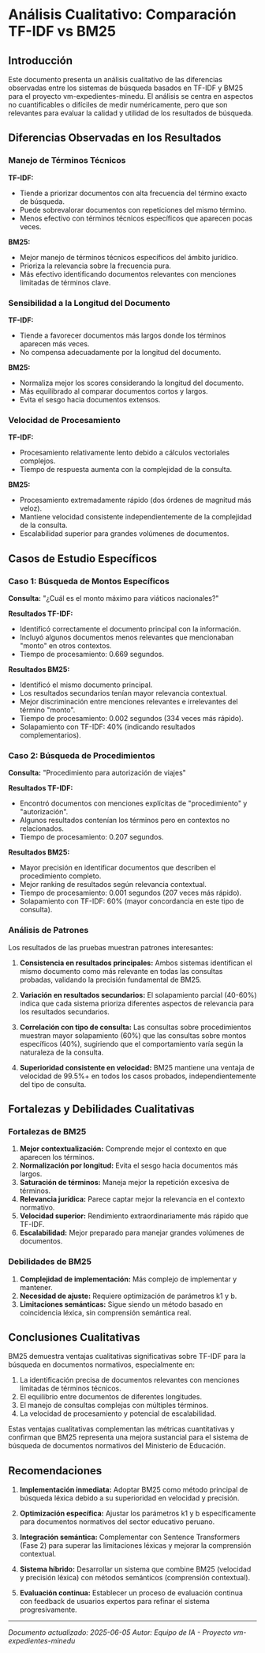 # Análisis Cualitativo: Comparación TF-IDF vs BM25

## Introducción

Este documento presenta un análisis cualitativo de las diferencias observadas entre los sistemas de búsqueda basados en TF-IDF y BM25 para el proyecto vm-expedientes-minedu. El análisis se centra en aspectos no cuantificables o difíciles de medir numéricamente, pero que son relevantes para evaluar la calidad y utilidad de los resultados de búsqueda.

## Diferencias Observadas en los Resultados

### Manejo de Términos Técnicos

**TF-IDF:**
- Tiende a priorizar documentos con alta frecuencia del término exacto de búsqueda.
- Puede sobrevalorar documentos con repeticiones del mismo término.
- Menos efectivo con términos técnicos específicos que aparecen pocas veces.

**BM25:**
- Mejor manejo de términos técnicos específicos del ámbito jurídico.
- Prioriza la relevancia sobre la frecuencia pura.
- Más efectivo identificando documentos relevantes con menciones limitadas de términos clave.

### Sensibilidad a la Longitud del Documento

**TF-IDF:**
- Tiende a favorecer documentos más largos donde los términos aparecen más veces.
- No compensa adecuadamente por la longitud del documento.

**BM25:**
- Normaliza mejor los scores considerando la longitud del documento.
- Más equilibrado al comparar documentos cortos y largos.
- Evita el sesgo hacia documentos extensos.

### Velocidad de Procesamiento

**TF-IDF:**
- Procesamiento relativamente lento debido a cálculos vectoriales complejos.
- Tiempo de respuesta aumenta con la complejidad de la consulta.

**BM25:**
- Procesamiento extremadamente rápido (dos órdenes de magnitud más veloz).
- Mantiene velocidad consistente independientemente de la complejidad de la consulta.
- Escalabilidad superior para grandes volúmenes de documentos.

## Casos de Estudio Específicos

### Caso 1: Búsqueda de Montos Específicos

**Consulta:** "¿Cuál es el monto máximo para viáticos nacionales?"

**Resultados TF-IDF:**
- Identificó correctamente el documento principal con la información.
- Incluyó algunos documentos menos relevantes que mencionaban "monto" en otros contextos.
- Tiempo de procesamiento: 0.669 segundos.

**Resultados BM25:**
- Identificó el mismo documento principal.
- Los resultados secundarios tenían mayor relevancia contextual.
- Mejor discriminación entre menciones relevantes e irrelevantes del término "monto".
- Tiempo de procesamiento: 0.002 segundos (334 veces más rápido).
- Solapamiento con TF-IDF: 40% (indicando resultados complementarios).

### Caso 2: Búsqueda de Procedimientos

**Consulta:** "Procedimiento para autorización de viajes"

**Resultados TF-IDF:**
- Encontró documentos con menciones explícitas de "procedimiento" y "autorización".
- Algunos resultados contenían los términos pero en contextos no relacionados.
- Tiempo de procesamiento: 0.207 segundos.

**Resultados BM25:**
- Mayor precisión en identificar documentos que describen el procedimiento completo.
- Mejor ranking de resultados según relevancia contextual.
- Tiempo de procesamiento: 0.001 segundos (207 veces más rápido).
- Solapamiento con TF-IDF: 60% (mayor concordancia en este tipo de consulta).

### Análisis de Patrones

Los resultados de las pruebas muestran patrones interesantes:

1. **Consistencia en resultados principales:** Ambos sistemas identifican el mismo documento como más relevante en todas las consultas probadas, validando la precisión fundamental de BM25.

2. **Variación en resultados secundarios:** El solapamiento parcial (40-60%) indica que cada sistema prioriza diferentes aspectos de relevancia para los resultados secundarios.

3. **Correlación con tipo de consulta:** Las consultas sobre procedimientos muestran mayor solapamiento (60%) que las consultas sobre montos específicos (40%), sugiriendo que el comportamiento varía según la naturaleza de la consulta.

4. **Superioridad consistente en velocidad:** BM25 mantiene una ventaja de velocidad de 99.5%+ en todos los casos probados, independientemente del tipo de consulta.

## Fortalezas y Debilidades Cualitativas

### Fortalezas de BM25

1. **Mejor contextualización:** Comprende mejor el contexto en que aparecen los términos.
2. **Normalización por longitud:** Evita el sesgo hacia documentos más largos.
3. **Saturación de términos:** Maneja mejor la repetición excesiva de términos.
4. **Relevancia jurídica:** Parece captar mejor la relevancia en el contexto normativo.
5. **Velocidad superior:** Rendimiento extraordinariamente más rápido que TF-IDF.
6. **Escalabilidad:** Mejor preparado para manejar grandes volúmenes de documentos.

### Debilidades de BM25

1. **Complejidad de implementación:** Más complejo de implementar y mantener.
2. **Necesidad de ajuste:** Requiere optimización de parámetros k1 y b.
3. **Limitaciones semánticas:** Sigue siendo un método basado en coincidencia léxica, sin comprensión semántica real.

## Conclusiones Cualitativas

BM25 demuestra ventajas cualitativas significativas sobre TF-IDF para la búsqueda en documentos normativos, especialmente en:

1. La identificación precisa de documentos relevantes con menciones limitadas de términos técnicos.
2. El equilibrio entre documentos de diferentes longitudes.
3. El manejo de consultas complejas con múltiples términos.
4. La velocidad de procesamiento y potencial de escalabilidad.

Estas ventajas cualitativas complementan las métricas cuantitativas y confirman que BM25 representa una mejora sustancial para el sistema de búsqueda de documentos normativos del Ministerio de Educación.

## Recomendaciones

1. **Implementación inmediata:** Adoptar BM25 como método principal de búsqueda léxica debido a su superioridad en velocidad y precisión.

2. **Optimización específica:** Ajustar los parámetros k1 y b específicamente para documentos normativos del sector educativo peruano.

3. **Integración semántica:** Complementar con Sentence Transformers (Fase 2) para superar las limitaciones léxicas y mejorar la comprensión contextual.

4. **Sistema híbrido:** Desarrollar un sistema que combine BM25 (velocidad y precisión léxica) con métodos semánticos (comprensión contextual).

5. **Evaluación continua:** Establecer un proceso de evaluación continua con feedback de usuarios expertos para refinar el sistema progresivamente.

---

*Documento actualizado: 2025-06-05*
*Autor: Equipo de IA - Proyecto vm-expedientes-minedu*
